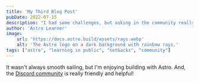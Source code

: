 ```yaml
---
title: 'My Third Blog Post'
pubDate: 2022-07-15
description: "I had some challenges, but asking in the community really helped!"
author: 'Astro Learner'
image:
    url: 'https://docs.astro.build/assets/rays.webp'
    alt: 'The Astro logo on a dark background with rainbow rays.'
tags: ["astro", "learning in public", "setbacks", "community"]
---
```

It wasn't always smooth sailing, but I'm enjoying building with Astro. And, the [Discord community](https://astro.build/chat) is really friendly and helpful!